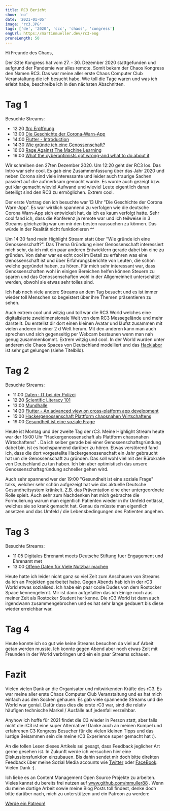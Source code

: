 ```yaml
---
title: RC3 Bericht
show: 'no'
date: '2021-01-05'
image: 'rc3.JPG'
tags: ['de', '2020', 'ccc', 'chaos', 'congress']
engUrl: https://martinmueller.dev/rc3-eng
pruneLength: 50
---
```


Hi Freunde des Chaos,

Der 33te Kongress hat vom 27. - 30. Dezember 2020 stattgefunden und aufgrund der Pandemie war alles remote. Somit bekam der Chaos Kongress den Namen RC3. Das war meine aller erste Chaos Computer Club Veranstaltung die ich besucht habe. Wie toll die Tage waren und was ich erlebt habe, beschreibe ich in den nächsten Abschnitten.

# Tag 1
Besuchte Streams:
* 12:20 [#rc Eröffnung](https://media.ccc.de/v/rc3-11583-rc3_eroffnung)
* 13:00 [Die Geschichte der Corona-Warn-App](https://media.ccc.de/v/rc3-729538-die_geschichte_der_corona_warn_app)
* 14:00 [Flutter - Introduction](https://media.ccc.de/v/rc3-695961-flutter_introduction_into_performant_cross_platform_development)
* 14:30 [Wie gründe ich eine Genossenschaft?](https://media.ccc.de/v/rc3-578923-wie_gruende_ich_eine_genossenschaft)
* 16:00 [Rage Against The Machine Learning](https://media.ccc.de/v/rc3-891673-rage_against_the_machine_learning)
* 19:00 [What the cyberoptimists got wrong-and what to do about it](https://media.ccc.de/v/rc3-11337-what_the_cyberoptimists_got_wrong_-_and_what_to_do_about_it)

Wir schreiben den 27ten Dezember 2020. Um 12:20 geht der RC3 los. Das Intro war sehr cool. Es gab eine Zusammenfassung über das Jahr 2020 und neben Corona sind viele interessante und leider auch traurige Sachen passiert auf die aufmerksam gemacht wurde. Es wurde auch gezeigt bzw. gut klar gemacht wieviel Aufwand und wieviel Leute eigentlich daran beteiligt sind den RC3 zu ermöglichen. Extrem cool.

Der erste Vortrag den ich besuchte war 13 Uhr "Die Geschichte der Corona Warn-App". Es war wirklich spannend zu verfolgen wie die deutsche Corona Warn-App sich entwickelt hat, da ich es kaum verfolgt hatte. Sehr cool fand ich, dass die Konferenz ja remote war und ich teilweise in 3 Streams gleichzeitig war um mir den besten raussuchen zu können. Das würde in der Realität nicht funktionieren ^^

Um 14:30 fand mein Highlight Stream statt über "Wie gründe ich eine Genossenschaft?". Das Thema Gründung einer Genossenschaft interessiert mich sehr, da ich mit ein paar anderen Entwicklern gerade dabei bin eine zu gründen. Von daher war es echt cool im Detail zu erfahren was eine Genossenschaft ist und über Erfahrungsberichte von Leuten, die schon welche gegründet haben, zu hören. Für mich sehr interessant war, dass Genossenschaften wohl in einigen Bereichen helfen können Steuern zu sparen und das Genossenschaften wohl in der Allgemeinheit unterschätzt werden, obwohl sie etwas sehr tolles sind.

Ich hab noch viele andere Streams an dem Tag besucht und es ist immer wieder toll Menschen so begeistert über ihre Themen präsentieren zu sehen.

Auch extrem cool und witzig und toll war die RC3 World welches eine digitalisierte zweidimensionale Welt von dem RC3 Messegelände und mehr darstellt. Du erstellst dir dort einen kleinen Avatar und läufst zusammen mit vielen anderen in einer 2 d Welt herum. Mit den anderen kann man auch sprechen und sich gegenseitig per Webcam bestaunen wenn man nah genug zusammenkommt. Extrem witzig und cool. In der World wurden unter anderem die Chaos Spaces von Deutschland modelliert und das [Hacklabor](https://hacklabor.de) ist sehr gut gelungen (siehe Titelbild).

# Tag 2
Besuchte Streams:
* 11:00 [Daten : IT bei der Polizei](https://media.ccc.de/v/rc3-110705-datenkanal)
* 12:20 [Scientific Literacy 101](https://media.ccc.de/v/rc3-11430-scientific_literacy_101)
* 13:00 [Mundhalle](https://media.ccc.de/v/rc3-4-mundhalle)
* 14:20 [Flutter - An advanced view on cross-platform app development](https://media.ccc.de/v/rc3-518497-flutter_an_advanced_view_on_cross_platform_app_development)
* 15:00 [Hackergenossenschaft Plattform chaosnahen Wirtschaftens](https://media.ccc.de/v/rc3-990369-hackergenossenschaft_als_plattform_chaosnahen_wirtschaftens)
* 19:00 [Gesundheit ist eine soziale Frage](https://media.ccc.de/v/rc3-10-gesundheit_ist_eine_soziale_frage)

Heute ist Montag und der zweite Tag der rC3. Meine Highlight Stream heute war der 15:00 Uhr "Hackergenossenschaft als Plattform chaosnahen Wirtschaftens" . Da ich selber gerade bei einer Genossenschaftsgründung dabei bin, ist es hochspannend darüber zu hören. Etwas verstörend fand ich, dass die dort vorgestellte Hackergenossenschaft ein Jahr gebraucht hat um die Genossenschaft zu gründen. Das soll wohl viel mit der Bürokratie von Deutschland zu tun haben. Ich bin aber optimistisch das unsere Genossenschaftsgründung schneller gehen wird.

Auch sehr spannend wer der 19:00 "Gesundheit ist eine soziale Frage" talks, welcher sehr schön aufgezeigt hat wie das aktuelle Deutsche Gesundheitsystem kränkelt. Z.B. das Präventation eine eher untergeordnete Rolle spielt. Auch sehr zum Nachdenken hat mich gebrachte die Formulierung warum man eigentlich Patienten wieder in ihr Umfeld entlässt, welches sie so krank gemacht hat. Genau da müsste man eigentlich ansetzen und das Umfeld / die Lebensbedingungen des Patienten angehen.

# Tag 3
Besuchte Streams:
* 11:05 Digitales Ehrenamt meets Deutsche Stiftung fuer Engagement und Ehrenamt met
* 13:00 [Offene Daten für Viele Nutzbar machen](https://media.ccc.de/v/rc3-2020-157-offene-daten-fr-viele-nutzbar-machen)

Heute hatte ich leider nicht ganz so viel Zeit zum Anschauen von Streams da ich an Projekten gearbeitet habe. Gegen Abends hab ich in der rC3 World etwas sozialised. Ich habe ein paar coole Dudes von dem Rostocker Space kennengelernt. Mir ist dann aufgefallen das ich Einige noch aus meiner Zeit als Rostocker Student her kenne. Die rC3 World ist dann auch irgendwann zusammengebrochen und es hat sehr lange gedauert bis diese wieder erreichbar war.

# Tag 4
Heute konnte ich so gut wie keine Streams besuchen da viel auf Arbeit getan werden musste. Ich konnte gegen Abend aber noch etwas Zeit mit Freunden in der World verbringen und ein ein paar Streams schauen.

# Fazit
Vielen vielen Dank an die Organisator und mitwirkenden Kräfte des rC3. Es war meine aller erste Chaos Computer Club Veranstaltung und es hat mich einfach aus den Socken gehauen. Es gab viele spannende Streams und die World war genial. Dafür dass dies die erste rC3 war, sind die relativ häufigen technische Markel / Ausfälle auf jedenfall verzeihbar.

Anyhow ich hoffe für 2021 findet die C3 wieder in Person statt, aber falls nicht die rC3 ist eine super Alternative! Danke auch an meinen Kumpel und erfahrenen C3 Kongress Besucher für die vielen kleinen Tipps und das lustige Beisammen sein die meine rC3 Experience super gemacht hat :).

An die tollen Leser dieses Artikels sei gesagt, dass Feedback jeglicher Art gerne gesehen ist. In Zukunft werde ich versuchen hier eine Diskussionsfunktion einzubauen. Bis dahin sendet mir doch bitte direkten Feedback über meine Sozial Media accounts wie [Twitter](https://twitter.com/MartinMueller_) oder [FaceBook](https://www.facebook.com/martin.muller.10485). Vielen Dank :).

Ich liebe es an Content Management Open Source Projekte zu arbeiten. Vieles kannst du bereits frei nutzen auf www.github.com/mmuller88 . Wenn du meine dortige Arbeit sowie meine Blog Posts toll findest, denke doch bitte darüber nach, mich zu unterstützen und ein Patreon zu werden:

<a href="https://www.patreon.com/bePatron?u=29010217" data-patreon-widget-type="become-patron-button">Werde ein Patreon!</a><script async src="https://c6.patreon.com/becomePatronButton.bundle.js"></script>